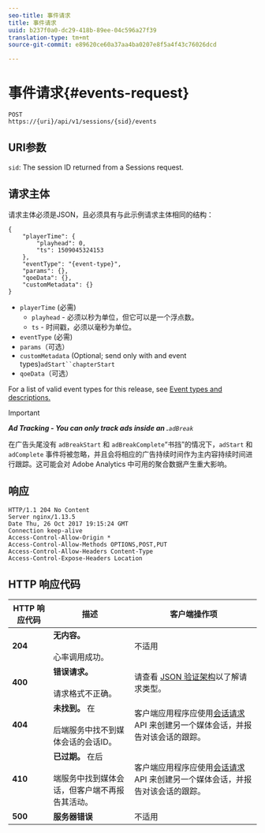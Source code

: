 ```yaml
---
seo-title: 事件请求
title: 事件请求
uuid: b237f0a0-dc29-418b-89ee-04c596a27f39
translation-type: tm+mt
source-git-commit: e89620ce60a37aa4ba0207e8f5a4f43c76026dcd

---
```



# 事件请求{#events-request}

```
POST 
https://{uri}/api/v1/sessions/{sid}/events 
```

## URI参数

`sid`: The session ID returned from a Sessions request.[](/help/media-collection-api/mc-api-ref/mc-api-sessions-req.md)

## 请求主体

请求主体必须是JSON，且必须具有与此示例请求主体相同的结构：

```
{ 
    "playerTime": { 
        "playhead": 0, 
        "ts": 1509045324153 
    }, 
    "eventType": "{event-type}", 
    "params": {}, 
    "qoeData": {}, 
    "customMetadata": {} 
}
```

* `playerTime` (必需)
   * `playhead` - 必须以秒为单位，但它可以是一个浮点数。
   * `ts` - 时间戳，必须以毫秒为单位。
* `eventType` (必需)
* `params`（可选）
* `customMetadata` (Optional; send only with  and  event types)`adStart``chapterStart`
* `qoeData`（可选）

For a list of valid event types for this release, see [Event types and descriptions.](/help/media-collection-api/mc-api-ref/mc-api-event-types.md)

>[!IMPORTANT]
>
>***Ad Tracking - You can only track ads inside an .**`adBreak`*
>
>在广告头尾没有 `adBreakStart` 和 `adBreakComplete`“书挡”的情况下，`adStart` 和 `adComplete` 事件将被忽略，并且会将相应的广告持续时间作为主内容持续时间进行跟踪。这可能会对 Adobe Analytics 中可用的聚合数据产生重大影响。

## 响应

```
HTTP/1.1 204 No Content 
Server nginx/1.13.5 
Date Thu, 26 Oct 2017 19:15:24 GMT 
Connection keep-alive 
Access-Control-Allow-Origin * 
Access-Control-Allow-Methods OPTIONS,POST,PUT 
Access-Control-Allow-Headers Content-Type 
Access-Control-Expose-Headers Location
```

## HTTP 响应代码

| HTTP 响应代码 | 描述 | 客户端操作项 |
|---|---|---|
| **204** | **无内容。**<br/><br/>心率调用成功。 | 不适用 |
| **400** | **错误请求。**<br/><br/>请求格式不正确。 | 请查看 [JSON 验证架构](/help/media-collection-api/mc-api-ref/mc-api-json-validation.md)以了解请求类型。 |
| **404** | **未找到。** 在 <br/><br/>后端服务中找不到媒体会话的会话ID。 | 客户端应用程序应使用[会话请求](/help/media-collection-api/mc-api-ref/mc-api-sessions-req.md) API 来创建另一个媒体会话，并报告对该会话的跟踪。 |
| **410** | **已过期。** 在后 <br/><br/>端服务中找到媒体会话，但客户端不再报告其活动。 | 客户端应用程序应使用[会话请求](/help/media-collection-api/mc-api-ref/mc-api-sessions-req.md) API 来创建另一个媒体会话，并报告对该会话的跟踪。 |
| **500** | **服务器错误** | 不适用 |

